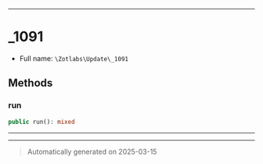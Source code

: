 ***

# _1091





* Full name: `\Zotlabs\Update\_1091`




## Methods


### run



```php
public run(): mixed
```












***


***
> Automatically generated on 2025-03-15
